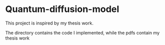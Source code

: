 ﻿# Quantum-diffusion-model

This project is inspired by my thesis work.

The directory contains the code I implemented, while the pdfs contain my thesis work
